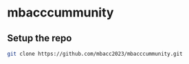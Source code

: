 # mbacccummunity


## Setup the repo
```sh
git clone https://github.com/mbacc2023/mbacccummunity.git
```
